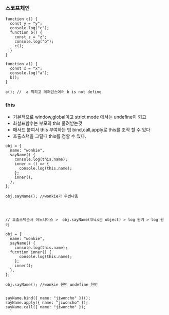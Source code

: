 ### 스코프체인

```
function c() {
  const y = "y";
  console.log("c");
  function b() {
    const z = "z";
    console.log("b");
    c();
  }
}

function a() {
  const x = "x";
  console.log("a");
  b();
}

a(); //  a 찍히고 레퍼런스에러 b is not define
```

### this

- 기본적으로 window,global이고 strict mode 에서는 undefine이 되고
- 화살표함수는 부모의 this 물려받는것
- 매서드 붙여서 this 부여하는 법 bind,call,apply로 this를 조작 할 수 있다
- 호출스택을 그릴때 this를 정할 수 있다.

```
obj = {
  name: "wonkie",
  sayName() {
    console.log(this.name);
    inner = () => {
      console.log(this.name);
    };
    inner();
  },
};

obj.sayName(); //wonkie가 두번나옴




// 호출스택순서 어노니머스 >  obj.sayName(this는 object) > log 원키 > log 원키

obj = {
  name: "wonkie",
  sayName() {
    console.log(this.name);
  fucntion inner() {
      console.log(this.name);
    };
    inner();
  },
};

obj.sayName(); //wonkie 한번 undefine 한번


sayName.bind({ name: "jiwoncho" })();
sayName.apply({ name: "jiwoncho" });
sayName.call({ name: "jiwoncho" });
```

